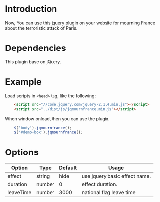 # Introduction

Now, You can use this jquery plugin on your website for mourning France about the terroristic attack of Paris.

# Dependencies

This plugin base on jQuery.

# Example

Load scripts in `<head>` tag, like the following:

```html
    <script src="//code.jquery.com/jquery-2.1.4.min.js"></script>
    <script src="../dist/js/jqmournfrance.min.js"></script>
```

When window onload, then you can use the plugin.

```javascript
    $('body').jqmournfrance();
    $('#demo-box').jqmournfrance();
```

# Options

Option | Type | Default | Usage
-------|------|---------|------
effect | string | hide | use jquery basic effect name.
duration | number | 0 | effect duration. 
leaveTime | number | 3000 | national flag leave time
